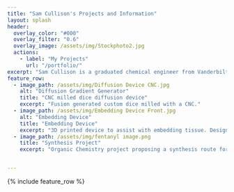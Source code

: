 ```yaml
---
title: "Sam Cullison's Projects and Information"
layout: splash
header:
  overlay_color: "#000"
  overlay_filter: "0.6"
  overlay_image: /assets/img/Stockphoto2.jpg
  actions:
    - label: "My Projects"
      url: "/portfolio/"
excerpt: "Sam Cullison is a graduated chemical engineer from Vanderbilt University. His is passionate for business management and biotechnology."
feature_row:
  - image_path: /assets/img/Diffusion Device CNC.jpg
    alt: "Diffusion Gradient Generator"
    title: "CNC milled dice diffusion device"
    excerpt: "Fusion generated custom dice milled with a CNC."
  - image_path: /assets/img/Embedding Device Front.jpg
    alt: "Embedding Device"
    title: "Embedding Device"
    excerpt: "3D printed device to assist with embedding tissue. Designed in Fusion 360."
  - image_path: /assets/img/fentanyl image.png
    title: "Synthesis Project"
    excerpt: "Organic Chemistry project proposing a synthesis route for a derivative and comparing it to the industrial process."


---
```


{% include feature_row %}
